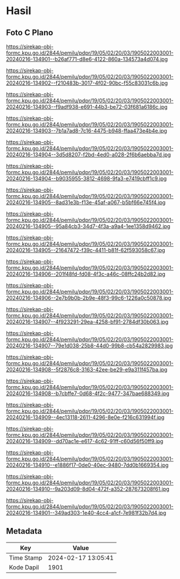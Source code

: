 # Hasil

## Foto C Plano

https://sirekap-obj-formc.kpu.go.id/2844/pemilu/pdpr/19/05/02/20/03/1905022003001-20240216-134901--b26af771-d8e6-4122-860a-134573a4d074.jpg

https://sirekap-obj-formc.kpu.go.id/2844/pemilu/pdpr/19/05/02/20/03/1905022003001-20240216-134902--f210483b-3017-4f02-90bc-f55c83031c6b.jpg

https://sirekap-obj-formc.kpu.go.id/2844/pemilu/pdpr/19/05/02/20/03/1905022003001-20240216-134903--f9adf938-e691-44b3-be72-03f681a6186c.jpg

https://sirekap-obj-formc.kpu.go.id/2844/pemilu/pdpr/19/05/02/20/03/1905022003001-20240216-134903--7b1a7ad8-7c16-4475-b948-ffaa473e4b4e.jpg

https://sirekap-obj-formc.kpu.go.id/2844/pemilu/pdpr/19/05/02/20/03/1905022003001-20240216-134904--3d5d8207-f2bd-4ed0-a028-2f6b6aebba7d.jpg

https://sirekap-obj-formc.kpu.go.id/2844/pemilu/pdpr/19/05/02/20/03/1905022003001-20240216-134904--b9035955-3812-4698-9fa3-e7419cbff1c9.jpg

https://sirekap-obj-formc.kpu.go.id/2844/pemilu/pdpr/19/05/02/20/03/1905022003001-20240216-134905--8ad31e3b-f13e-45af-a067-b5bf66e745f4.jpg

https://sirekap-obj-formc.kpu.go.id/2844/pemilu/pdpr/19/05/02/20/03/1905022003001-20240216-134905--95a84cb3-34d7-4f3a-a9a4-1ee1358d9462.jpg

https://sirekap-obj-formc.kpu.go.id/2844/pemilu/pdpr/19/05/02/20/03/1905022003001-20240216-134905--21647472-f39c-4411-b81f-62f593058c67.jpg

https://sirekap-obj-formc.kpu.go.id/2844/pemilu/pdpr/19/05/02/20/03/1905022003001-20240216-134906--201f48fd-fd08-4f3c-a46c-08ffc24b2d82.jpg

https://sirekap-obj-formc.kpu.go.id/2844/pemilu/pdpr/19/05/02/20/03/1905022003001-20240216-134906--2e7b9b0b-2b9e-48f3-99c6-1226a0c50878.jpg

https://sirekap-obj-formc.kpu.go.id/2844/pemilu/pdpr/19/05/02/20/03/1905022003001-20240216-134907--4f923291-29ea-4258-bf91-2784df30b063.jpg

https://sirekap-obj-formc.kpu.go.id/2844/pemilu/pdpr/19/05/02/20/03/1905022003001-20240216-134907--79e1d038-25b8-44d0-99b8-cb54a2829983.jpg

https://sirekap-obj-formc.kpu.go.id/2844/pemilu/pdpr/19/05/02/20/03/1905022003001-20240216-134908--5f2876c8-3163-42ee-be29-e9a311f457ba.jpg

https://sirekap-obj-formc.kpu.go.id/2844/pemilu/pdpr/19/05/02/20/03/1905022003001-20240216-134908--b7cbffe7-0d68-4f2c-9477-347bae688349.jpg

https://sirekap-obj-formc.kpu.go.id/2844/pemilu/pdpr/19/05/02/20/03/1905022003001-20240216-134909--4ec13118-2611-4296-8e0e-f216c631994f.jpg

https://sirekap-obj-formc.kpu.go.id/2844/pemilu/pdpr/19/05/02/20/03/1905022003001-20240216-134909--dd70ac1e-e617-4c62-91ff-c60d56f50ff9.jpg

https://sirekap-obj-formc.kpu.go.id/2844/pemilu/pdpr/19/05/02/20/03/1905022003001-20240216-134910--e1886f17-0de0-40ec-9480-7dd0b1669354.jpg

https://sirekap-obj-formc.kpu.go.id/2844/pemilu/pdpr/19/05/02/20/03/1905022003001-20240216-134910--9a203d09-8d04-472f-a352-287673208f61.jpg

https://sirekap-obj-formc.kpu.go.id/2844/pemilu/pdpr/19/05/02/20/03/1905022003001-20240216-134901--349ad303-1e40-4cc4-a1cf-7e981f32b7d4.jpg


## Metadata

| Key        | Value               |
| ---------- | ------------------- |
| Time Stamp | 2024-02-17 13:05:41 |
| Kode Dapil | 1901                |



